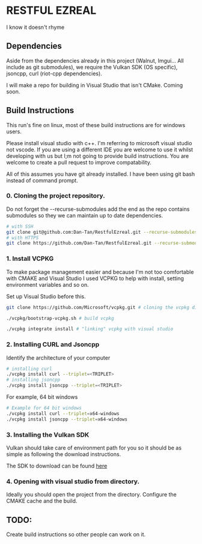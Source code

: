 # RESTFUL EZREAL

I know it doesn't rhyme

## Dependencies

Aside from the dependencies already in this project (Walnut, Imgui... All include as git submodules), we require the Vulkan SDK (OS specific), jsoncpp, curl (riot-cpp dependencies).

I will make a repo for building in Visual Studio that isn't CMake. Coming soon.

## Build Instructions

This run's fine on linux, most of these build instructions are for windows users.

Please install visual studio with c++. I'm referring to microsoft visual studio not vscode. If you are using a different IDE you are welcome to use it whilst developing with us but I;m not going to provide build instructions. You are welcome to create a pull request to improve compatability.

All of this assumes you have git already installed. I have been using git bash instead of command prompt.

### 0. Cloning the project repository.

Do not forget the --recurse-submodules add the end as the repo contains submodules so they we can maintain up to date dependencies.

```bash
# with SSH
git clone git@github.com:Dan-Tan/RestfulEzreal.git --recurse-submodules
# with HTTPS
git clone https://github.com/Dan-Tan/RestfulEzreal.git --recurse-submodules
```

### 1. Install VCPKG

To make package management easier and because I'm not too comfortable with CMAKE and Visual Studio I used VCPKG to help with install, setting environment variables and so on.

Set up Visual Studio before this.

```bash
git clone https://github.com/Microsoft/vcpkg.git # cloning the vcpkg directory

./vcpkg/bootstrap-vcpkg.sh # build vcpkg

./vcpkg integrate install # "linking" vcpkg with visual studio
```

### 2. Installing CURL and Jsoncpp

Identify the architecture of your computer

```bash
# installing curl
./vcpkg install curl --triplet=<TRIPLET>
# installing jsoncpp
./vcpkg install jsoncpp --triplet=<TRIPLET>
```

For example, 64 bit windows

```bash
# Example for 64 bit windows
./vcpkg install curl --triplet=x64-windows
./vcpkg install jsoncpp --triplet=x64-windows
```

### 3. Installing the Vulkan SDK

Vulkan should take care of environment path for you so it should be as simple as following the download instructions.

The SDK to download can be found [here](https://vulkan.lunarg.com/)

### 4. Opening with visual studio from directory.

Ideally you should open the project from the directory. Configure the CMAKE cache and the build.

## TODO:

Create build instructions so other people can work on it.

